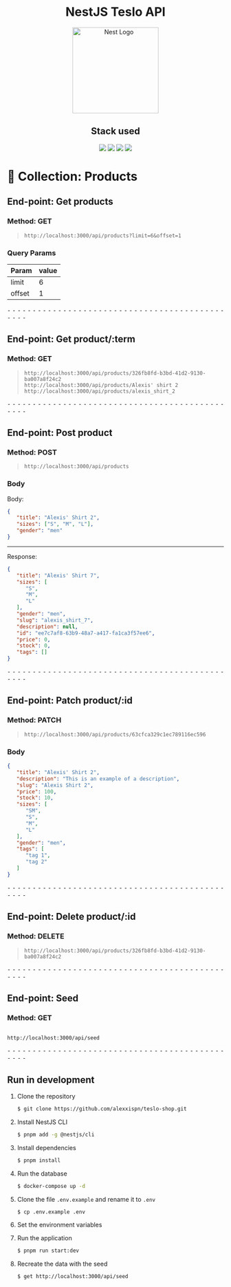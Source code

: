 <h1 align="center">NestJS Teslo API</h1>
<p align="center">
  <a href="http://nestjs.com/" target="blank"><img src="https://nestjs.com/img/logo-small.svg" width="200" alt="Nest Logo" /></a>
</p>

<h2 align="center">Stack used</h2>
<p align="center">
<a href="#"><img src="https://img.shields.io/badge/-NestJS-E0234E?style=for-the-badge&logo=NestJS&"></a>
<a href="#"><img src="https://img.shields.io/badge/-TypeScript-3178C6?style=for-the-badge&logo=TypeScript&logoColor=white"></a>
<a href="#"><img src="https://img.shields.io/badge/-Docker-2496ED?style=for-the-badge&logo=Docker&logoColor=white"></a>
<a href="#"><img src="https://img.shields.io/badge/-PostgreSQL-336791?style=for-the-badge&logo=PostgreSQL&logoColor=white"></a>
</p>

# 📁 Collection: Products


## End-point: Get products
### Method: GET
>```
>http://localhost:3000/api/products?limit=6&offset=1
>```
### Query Params

|Param|value|
|---|---|
|limit|6|
|offset|1|



⁃ ⁃ ⁃ ⁃ ⁃ ⁃ ⁃ ⁃ ⁃ ⁃ ⁃ ⁃ ⁃ ⁃ ⁃ ⁃ ⁃ ⁃ ⁃ ⁃ ⁃ ⁃ ⁃ ⁃ ⁃ ⁃ ⁃ ⁃ ⁃ ⁃ ⁃ ⁃ ⁃ ⁃ ⁃ ⁃ ⁃ ⁃ ⁃ ⁃ ⁃ ⁃ ⁃ ⁃ ⁃ ⁃ ⁃

## End-point: Get product/:term
### Method: GET
>```
>http://localhost:3000/api/products/326fb8fd-b3bd-41d2-9130-ba007a8f24c2
>http://localhost:3000/api/products/Alexis' shirt 2
>http://localhost:3000/api/products/alexis_shirt_2
>```

⁃ ⁃ ⁃ ⁃ ⁃ ⁃ ⁃ ⁃ ⁃ ⁃ ⁃ ⁃ ⁃ ⁃ ⁃ ⁃ ⁃ ⁃ ⁃ ⁃ ⁃ ⁃ ⁃ ⁃ ⁃ ⁃ ⁃ ⁃ ⁃ ⁃ ⁃ ⁃ ⁃ ⁃ ⁃ ⁃ ⁃ ⁃ ⁃ ⁃ ⁃ ⁃ ⁃ ⁃ ⁃ ⁃ ⁃

## End-point: Post product
### Method: POST
>```
>http://localhost:3000/api/products
>```
### Body
Body:
```json
{
   "title": "Alexis' Shirt 2",
   "sizes": ["S", "M", "L"],
   "gender": "men"
}
```
--- 

Response:
```json
{
   "title": "Alexis' Shirt 7",
   "sizes": [
      "S",
      "M",
      "L"
   ],
   "gender": "men",
   "slug": "alexis_shirt_7",
   "description": null,
   "id": "ee7c7af8-63b9-48a7-a417-fa1ca3f57ee6",
   "price": 0,
   "stock": 0,
   "tags": []
}
```


⁃ ⁃ ⁃ ⁃ ⁃ ⁃ ⁃ ⁃ ⁃ ⁃ ⁃ ⁃ ⁃ ⁃ ⁃ ⁃ ⁃ ⁃ ⁃ ⁃ ⁃ ⁃ ⁃ ⁃ ⁃ ⁃ ⁃ ⁃ ⁃ ⁃ ⁃ ⁃ ⁃ ⁃ ⁃ ⁃ ⁃ ⁃ ⁃ ⁃ ⁃ ⁃ ⁃ ⁃ ⁃ ⁃ ⁃

## End-point: Patch product/:id
### Method: PATCH
>```
>http://localhost:3000/api/products/63cfca329c1ec789116ec596
>```
### Body

```json
{
   "title": "Alexis' Shirt 2",
   "description": "This is an example of a description",
   "slug": "Alexis Shirt 2",
   "price": 100,
   "stock": 10,
   "sizes": [
      "SM",
      "S",
      "M",
      "L"
   ],
   "gender": "men",
   "tags": [
      "tag 1",
      "tag 2"
   ]
}
```


⁃ ⁃ ⁃ ⁃ ⁃ ⁃ ⁃ ⁃ ⁃ ⁃ ⁃ ⁃ ⁃ ⁃ ⁃ ⁃ ⁃ ⁃ ⁃ ⁃ ⁃ ⁃ ⁃ ⁃ ⁃ ⁃ ⁃ ⁃ ⁃ ⁃ ⁃ ⁃ ⁃ ⁃ ⁃ ⁃ ⁃ ⁃ ⁃ ⁃ ⁃ ⁃ ⁃ ⁃ ⁃ ⁃ ⁃

## End-point: Delete product/:id
### Method: DELETE
>```
>http://localhost:3000/api/products/326fb8fd-b3bd-41d2-9130-ba007a8f24c2
>```

⁃ ⁃ ⁃ ⁃ ⁃ ⁃ ⁃ ⁃ ⁃ ⁃ ⁃ ⁃ ⁃ ⁃ ⁃ ⁃ ⁃ ⁃ ⁃ ⁃ ⁃ ⁃ ⁃ ⁃ ⁃ ⁃ ⁃ ⁃ ⁃ ⁃ ⁃ ⁃ ⁃ ⁃ ⁃ ⁃ ⁃ ⁃ ⁃ ⁃ ⁃ ⁃ ⁃ ⁃ ⁃ ⁃ ⁃

## End-point: Seed

### Method: GET

```

http://localhost:3000/api/seed

```


⁃ ⁃ ⁃ ⁃ ⁃ ⁃ ⁃ ⁃ ⁃ ⁃ ⁃ ⁃ ⁃ ⁃ ⁃ ⁃ ⁃ ⁃ ⁃ ⁃ ⁃ ⁃ ⁃ ⁃ ⁃ ⁃ ⁃ ⁃ ⁃ ⁃ ⁃ ⁃ ⁃ ⁃ ⁃ ⁃ ⁃ ⁃ ⁃ ⁃ ⁃ ⁃ ⁃ ⁃ ⁃ ⁃ ⁃


## Run in development

1. Clone the repository

   ```bash
   $ git clone https://github.com/alexxispn/teslo-shop.git
   ```

2. Install NestJS CLI

   ```bash
   $ pnpm add -g @nestjs/cli
   ```

3. Install dependencies

   ```bash
   $ pnpm install
   ```

4. Run the database

   ```bash
   $ docker-compose up -d
   ```

5. Clone the file `.env.example` and rename it to `.env`

   ```bash
   $ cp .env.example .env
   ```

6. Set the environment variables

7. Run the application

   ```bash
   $ pnpm run start:dev
   ```

8. Recreate the data with the seed

   ```bash
   $ get http://localhost:3000/api/seed
   ```   

[//]: # (## Run in production)

[//]: # ()
[//]: # ()
[//]: # (1. Clone the repository)

[//]: # ()
[//]: # ()
[//]: # (   ```bash)

[//]: # ()
[//]: # (   $ git clone)

[//]: # ()
[//]: # (    ```)

[//]: # ()
[//]: # ()
[//]: # (2. Install NestJS CLI)

[//]: # ()
[//]: # ()
[//]: # (    ```bash)

[//]: # ()
[//]: # (    $ pnpm add -g @nestjs/cli)

[//]: # ()
[//]: # (    ```)

[//]: # ()
[//]: # ()
[//]: # (3. Install dependencies)

[//]: # ()
[//]: # ()
[//]: # (    ```bash)

[//]: # ()
[//]: # (    $ pnpm install)

[//]: # ()
[//]: # (    ```)

[//]: # ()
[//]: # ()
[//]: # (4. Run the database)

[//]: # ()
[//]: # ()
[//]: # (    ```bash)

[//]: # ()
[//]: # (    $ docker-compose up -d)

[//]: # ()
[//]: # (    ```)

[//]: # ()
[//]: # ()
[//]: # (5. Clone the file `.env.example` and rename it to `.env.prod`)

[//]: # ()
[//]: # ()
[//]: # (    ```bash)

[//]: # ()
[//]: # (    $ cp .env.example .env.prod)

[//]: # ()
[//]: # (    ```)

[//]: # ()
[//]: # ()
[//]: # (6. Set the environment variables)

[//]: # ()
[//]: # (7. Build the image)

[//]: # ()
[//]: # ()
[//]: # (    ```bash)

[//]: # ()
[//]: # (    $ docker compose -f docker-compose.prod.yaml --env-file .env.prod up --build)

[//]: # ()
[//]: # (    ```)
